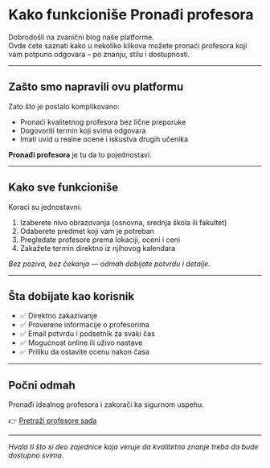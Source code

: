 # Kako funkcioniše **Pronađi profesora**

Dobrodošli na zvanični blog naše platforme.  
Ovde ćete saznati kako u nekoliko klikova možete pronaći profesora koji vam potpuno odgovara – po znanju, stilu i dostupnosti.

---

## Zašto smo napravili ovu platformu

Zato što je postalo komplikovano:

- Pronaći kvalitetnog profesora bez lične preporuke  
- Dogovoriti termin koji svima odgovara  
- Imati uvid u realne ocene i iskustva drugih učenika  

**Pronađi profesora** je tu da to pojednostavi.

---

## Kako sve funkcioniše

Koraci su jednostavni:

1. Izaberete nivo obrazovanja (osnovna, srednja škola ili fakultet)  
2. Odaberete predmet koji vam je potreban  
3. Pregledate profesore prema lokaciji, oceni i ceni  
4. Zakažete termin direktno iz njihovog kalendara  

*Bez poziva, bez čekanja — odmah dobijate potvrdu i detalje.*

---

## Šta dobijate kao korisnik

- ✅ Direktno zakazivanje  
- ✅ Proverene informacije o profesorima  
- ✅ Email potvrdu i podsetnik za svaki čas  
- ✅ Mogućnost online ili uživo nastave  
- ✅ Priliku da ostavite ocenu nakon časa

---

## Počni odmah

Pronađi idealnog profesora i zakorači ka sigurnom uspehu.

👉 [Pretraži profesore sada](https://www.pronadjiprofesora.com)

---

*Hvala ti što si deo zajednice koja veruje da kvalitetno znanje treba da bude dostupno svima.*

